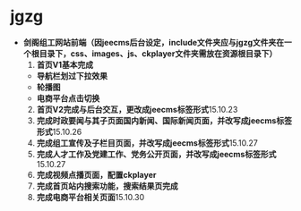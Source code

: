 # jgzg
- **剑阁组工网站前端（因jeecms后台设定，include文件夹应与jgzg文件夹在一个根目录下，css、images、js、ckplayer文件夹需放在资源根目录下）**
  1. **首页V1基本完成**
    - **导航栏划过下拉效果**  
    - **轮播图**
    - **电商平台点击切换**
  2. **首页V2完成与后台交互，更改成jeecms标签形式**15.10.23
  3. **完成时政要闻与其子页面国内新闻、国际新闻页面，并改写成jeecms标签形式**15.10.26
  4. **完成组工宣传及子栏目页面，并改写成jeecms标签形式**15.10.27
  5. **完成人才工作及党建工作、党务公开页面，并改写成jeecms标签形式**15.10.27
  6. **完成视频点播页面，配置ckplayer**
  7. **完成首页站内搜索功能，搜索结果页完成**
  8. **完成电商平台相关页面**15.10.30